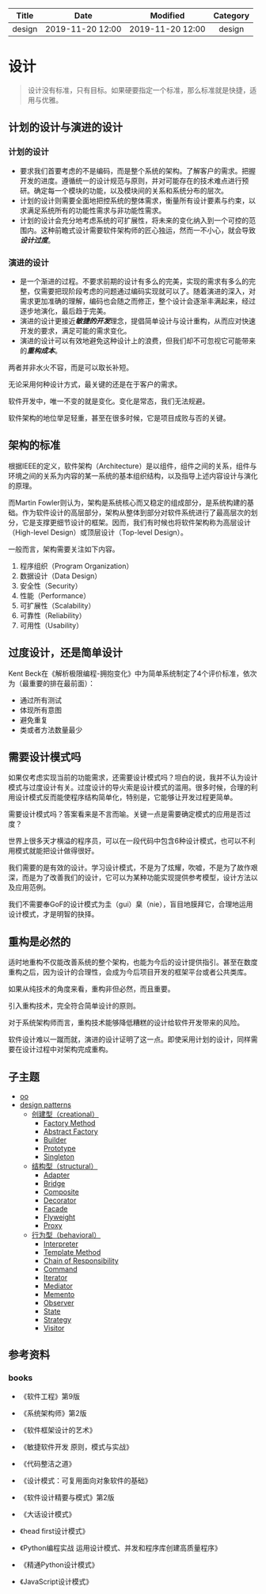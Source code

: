 | Title                | Date             | Modified         | Category          |
|:--------------------:|:----------------:|:----------------:|:-----------------:|
| design      | 2019-11-20 12:00 | 2019-11-20 12:00 | design   |


# 设计

> 设计没有标准，只有目标。如果硬要指定一个标准，那么标准就是快捷，适用与优雅。



## 计划的设计与演进的设计

### 计划的设计 
- 要求我们首要考虑的不是编码，而是整个系统的架构。了解客户的需求。把握开发的进度。遵循统一的设计规范与原则，并对可能存在的技术难点进行预研。确定每一个模块的功能，以及模块间的关系和系统分布的层次。
- 计划的设计则需要全面地把控系统的整体需求，衡量所有设计要素与约束，以求满足系统所有的功能性需求与非功能性需求。
- 计划的设计会充分地考虑系统的可扩展性，将未来的变化纳入到一个可控的范围内。这种前瞻式设计需要软件架构师的匠心独运，然而一不小心，就会导致***设计过度***。

### 演进的设计
- 是一个渐进的过程。不要求前期的设计有多么的完美，实现的需求有多么的完整，仅需要把现阶段考虑的问题通过编码实现就可以了。随着演进的深入，对需求更加准确的理解，编码也会随之而修正，整个设计会逐渐丰满起来，经过逐步地演化，最后趋于完美。
- 演进的设计更接近***敏捷的开发***理念，提倡简单设计与设计重构，从而应对快速开发的要求，满足可能的需求变化。
- 演进的设计可以有效地避免这种设计上的浪费，但我们却不可忽视它可能带来的***重构成本***。



两者并非水火不容，而是可以取长补短。

无论采用何种设计方式，最关键的还是在于客户的需求。

软件开发中，唯一不变的就是变化。变化是常态，我们无法规避。

软件架构的地位举足轻重，甚至在很多时候，它是项目成败与否的关键。




## 架构的标准

根据IEEE的定义，软件架构（Architecture）是以组件，组件之间的关系，组件与环境之间的关系为内容的某一系统的基本组织结构，以及指导上述内容设计与演化的原理。

而Martin Fowler则认为，架构是系统核心而又稳定的组成部分，是系统构建的基础。作为软件设计的高层部分，架构从整体到部分对软件系统进行了最高层次的划分，它是支撑更细节设计的框架。因而，我们有时候也将软件架构称为高层设计（High-level Design）或顶层设计（Top-level Design）。


一般而言，架构需要关注如下内容。
1. 程序组织（Program Organization）
2. 数据设计（Data Design）
3. 安全性（Security）
4. 性能（Performance）
5. 可扩展性（Scalability）
6. 可靠性（Reliability）
7. 可用性（Usability）


## 过度设计，还是简单设计
Kent Beck在《解析极限编程-拥抱变化》中为简单系统制定了4个评价标准，依次为（最重要的排在最前面）：

- 通过所有测试
- 体现所有意图
- 避免重复
- 类或者方法数量最少


## 需要设计模式吗

如果仅考虑实现当前的功能需求，还需要设计模式吗？坦白的说，我并不认为设计模式与过度设计有关。过度设计的导火索是设计模式的滥用。很多时候，合理的利用设计模式反而能使程序结构简单化，特别是，它能够让开发过程更简单。


需要设计模式吗？答案看来是不言而喻。关键一点是需要确定模式的应用是否过度？

世界上很多天才横溢的程序员，可以在一段代码中包含6种设计模式，也可以不利用模式就能把设计做得很好。

我们需要的是有效的设计。学习设计模式，不是为了炫耀，吹嘘，不是为了故作艰深，而是为了改善我们的设计，它可以为某种功能实现提供参考模型，设计方法以及应用范例。

我们不需要奉GoF的设计模式为圭（gui）臬（nie），盲目地膜拜它，合理地运用设计模式，才是明智的抉择。


## 重构是必然的

适时地重构不仅能改善系统的整个架构，也能为今后的设计提供指引。甚至在数度重构之后，因为设计的合理性，会成为今后项目开发的框架平台或者公共类库。

如果从纯技术的角度来看，重构非但必然，而且重要。

引入重构技术，完全符合简单设计的原则。

对于系统架构师而言，重构技术能够降低糟糕的设计给软件开发带来的风险。

软件设计难以一蹴而就，演进的设计证明了这一点。即使采用计划的设计，同样需要在设计过程中对架构完成重构。



## 子主题

- [oo](./oo/README.md)
- [design patterns](./design-patterns/README.md)
    - [创建型（creational）](./design-patterns/creational/README.md)
        - [Factory Method](./design-patterns/creational/factory_method.md)
        - [Abstract Factory](./design-patterns/creational/abstract_factory.md)
        - [Builder](./design-patterns/creational/builder.md)
        - [Prototype](./design-patterns/creational/prototype.md)
        - [Singleton](./design-patterns/creational/singleton.md)
    - [结构型（structural）](./design-patterns/structural/README.md)
        - [Adapter](./design-patterns/structural/adapter.md)
        - [Bridge](./design-patterns/structural/bridge.md)
        - [Composite](./design-patterns/structural/composite.md)
        - [Decorator](./design-patterns/structural/decorator.md)
        - [Facade](./design-patterns/structural/facade.md)
        - [Flyweight](./design-patterns/structural/flyweight.md)
        - [Proxy](./design-patterns/structural/proxy.md)
    - [行为型（behavioral）](./design-patterns/behavioral/README.md)
        - [Interpreter](./design-patterns/behavioral/interpreter.md)
        - [Template Method](./design-patterns/behavioral/template_method.md)
        - [Chain of Responsibility](./design-patterns/behavioral/chain_of_responsibility.md)
        - [Command](./design-patterns/behavioral/command.md)
        - [Iterator](./design-patterns/behavioral/iterator.md)
        - [Mediator](./design-patterns/behavioral/mediator.md)
        - [Memento](./design-patterns/behavioral/memento.md)
        - [Observer](./design-patterns/behavioral/observer.md)
        - [State](./design-patterns/behavioral/state.md)
        - [Strategy](./design-patterns/behavioral/strategy.md)
        - [Visitor](./design-patterns/behavioral/visitor.md)








## 参考资料


### books
- 《软件工程》第9版
- 《系统架构师》第2版
- 《软件框架设计的艺术》

- 《敏捷软件开发 原则，模式与实战》
- 《代码整洁之道》

- 《设计模式：可复用面向对象软件的基础》
- 《软件设计精要与模式》第2版

- 《大话设计模式》
- 《head first设计模式》

- 《Python编程实战 运用设计模式、并发和程序库创建高质量程序》
- 《精通Python设计模式》

- 《JavaScript设计模式》









